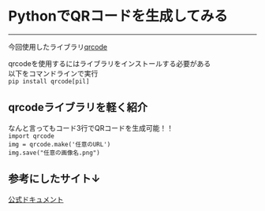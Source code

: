 # PythonでQRコードを生成してみる
***

今回使用したライブラリ[qrcode](https://pypi.org/project/qrcode/)

qrcodeを使用するにはライブラリをインストールする必要がある  
以下をコマンドラインで実行  
`pip install qrcode[pil]`

## qrcodeライブラリを軽く紹介

なんと言ってもコード3行でQRコードを生成可能！！  
`import qrcode`  
`img = qrcode.make('任意のURL')`  
`img.save("任意の画像名.png")`  

## 参考にしたサイト↓
[公式ドキュメント](https://pypi.org/project/qrcode/)
